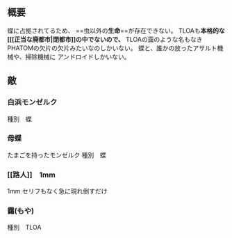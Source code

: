## 概要
蝶に占拠されてるため、
==虫以外の**生命**==が存在できない。
TLOAも**本格的な[[[正当な廃都市|閉都市]]の中でないので、**
TLOAの靄のような名もなきPHATOMの欠片の欠片みたいなのしかいない。
蝶と、誰かの放ったアサルト機械や、掃除機械に
アンドロイドしかいない。

## 敵
### 白浜モンゼルク
種別　蝶

### 母蝶
たまごを持ったモンゼルク
種別　蝶
### [[路人]]　1mm
1mm
セリフもなく急に現れ倒すだけ

### 靄(もや)
種別　TLOA